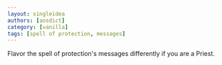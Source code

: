 ```yaml
---
layout: singleidea
authors: [aosdict]
category: [vanilla]
tags: [spell of protection, messages]
---
```

Flavor the spell of protection's messages differently if you are a Priest.
